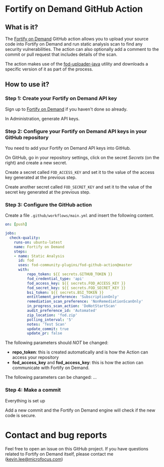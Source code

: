 # Fortify on Demand GitHub Action

## What is it?

The [Fortify on Demand](https://www.microfocus.com/en-us/products/application-security-testing/overview) GitHub action 
allows you to upload your source code into Fortify on Demand and run static analysis scan to find any security 
vulnerabilities. The action can also optionally add a comment to the commit or pull request that includes details of the 
scan.  

The action makes use of the [fod-uploader-java](https://github.com/fod-dev/fod-uploader-java) utility and downloads a
specific version of it as part of the process. 

## How to use it?

### Step 1: Create your Fortify on Demand API key

Sign up to [Fortify on Demand](https://www.microfocus.com/en-us/products/application-security-testing/free-trial) if you
haven't done so already.

In Administration, generate API keys.

### Step 2: Configure your Fortify on Demand API keys in your GitHub repository

You need to add your Fortify on Demand API keys into GitHub.

On GitHub, go in your repository settings, click on the secret *Secrets* (on the right) and create a new secret.

Create a secret called `FOD_ACCESS_KEY` and set it to the value of the access key generated at the previous step.

Create another secret called `FOD_SECRET_KEY` and set it to the value of the secret key generated at the previous step.

### Step 3: Configure the GitHub action

Create a file `.github/workflows/main.yml` and insert the following
content.

```yaml
on: [push]

jobs:
  check-quality:
    runs-on: ubuntu-latest
    name: Fortify on Demand
    steps:
    - name: Static Analysis
      id: fod
      uses: fod-community-plugins/fod-github-action@master
      with:
          repo_token: ${{ secrets.GITHUB_TOKEN }}
          fod_credential_type: 'api'
          fod_access_key: ${{ secrets.FOD_ACCESS_KEY }}
          fod_secret_key: ${{ secrets.FOD_SECRET_KEY }}
          bsi_token: ${{ secrets.BSI_TOKEN }}
          entitlement_preference: 'SubscriptionOnly'
          remediation_scan_preference: 'NonRemediationScanOnly'
          in_progress_scan_action: 'DoNotStartScan'
          audit_preference_id: 'Automated'
          zip_location: 'fod.zip'
          polling_interval: '5'
          notes: 'Test Scan'
          update_commit: true
          update_pr: false
```

The following parameters should *NOT* be changed:

 * **repo_token**: this is created automatically and is how the Action can access your repository
 * **fod_access_key** and **fod_access_key**: this is how the action can communicate with Fortify on Demand.

The following parameters can be changed:
...

### Step 4: Make a commit 

Everything is set up

Add a new commit and the Fortify on Demand engine will check if the new code is secure.

# Contact and bug reports

Feel free to open an issue on this GitHub project.
If you have questions related to Fortify on Demand itself, please
contact me (kevin.lee@microfocus.com)
